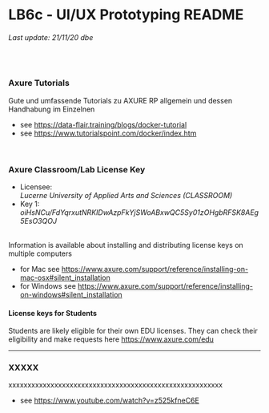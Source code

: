 # LB6c - UI/UX Prototyping README
###### Last update: 21/11/20 dbe
</br>

### Axure Tutorials  
Gute und umfassende Tutorials zu AXURE RP allgemein und dessen Handhabung im Einzelnen
</br>
* see https://data-flair.training/blogs/docker-tutorial
* see https://www.tutorialspoint.com/docker/index.htm
</br>

### Axure Classroom/Lab License Key

+ Licensee:  
*Lucerne University of Applied Arts and Sciences (CLASSROOM)*     
+ Key 1:  
*oiHsNCu/FdYqrxutNRKIDwAzpFkYjSWoABxwQC5Sy01zOHgbRFSK8AEg5EsO3QOJ*   
</br>
Information is available about installing and distributing license keys on multiple computers  

+ for Mac see https://www.axure.com/support/reference/installing-on-mac-osx#silent_installation  
+ for Windows see https://www.axure.com/support/reference/installing-on-windows#silent_installation  

#### License keys for Students  
Students are likely eligible for their own EDU licenses. 
They can check their eligibility and make requests here https://www.axure.com/edu

---
### XXXXX
xxxxxxxxxxxxxxxxxxxxxxxxxxxxxxxxxxxxxxxxxxxxxxxxxxxxxxxx
</br>
* see https://www.youtube.com/watch?v=z525kfneC6E
</br>
